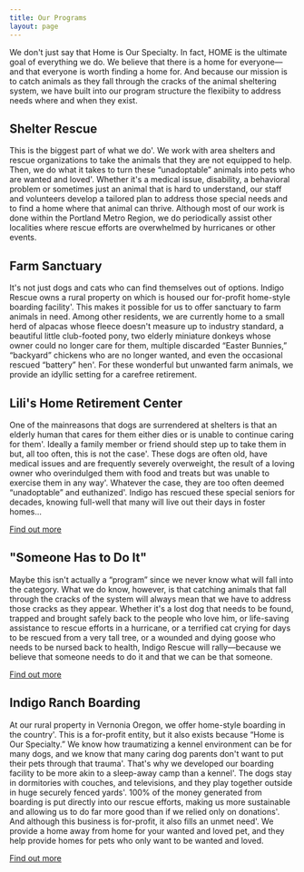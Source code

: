 ```yaml
---
title: Our Programs
layout: page
---
```


We don't just say that Home is Our Specialty. In fact, HOME is the ultimate goal of everything we do. We believe that there is a home for everyone—and that everyone is worth finding a home for. And because our mission is to catch animals as they fall through the cracks of the animal sheltering system, we have built into our program structure the flexibiity to address needs where and when they exist.

## Shelter Rescue

This is the biggest part of what we do'. We work with area shelters and rescue organizations to take the animals that they are not equipped to help. Then, we do what it takes to turn these “unadoptable” animals into pets who are wanted and loved'. Whether it's a medical issue, disability, a behavioral problem or sometimes just an animal that is hard to understand, our staff and volunteers develop a tailored plan to address those special needs and to find a home where that animal can thrive. Although most of our work is done within the Portland Metro Region, we do periodically assist other localities where rescue efforts are overwhelmed by hurricanes or other events.

## Farm Sanctuary

It's not just dogs and cats who can find themselves out of options. Indigo Rescue owns a rural property on which is housed our for-profit home-style boarding facility'. This makes it possible for us to offer sanctuary to farm animals in need. Among other residents, we are currently home to a small herd of alpacas whose fleece doesn't measure up to industry standard, a beautiful little club-footed pony, two elderly miniature donkeys whose  owner could no longer care for them, multiple discarded “Easter Bunnies,” “backyard” chickens who are no longer wanted, and even the occasional rescued “battery” hen'. For these wonderful but unwanted farm animals, we provide an idyllic setting for a carefree retirement.

## Lili's Home Retirement Center

One of the mainreasons that dogs are surrendered at shelters is that an elderly human that cares for them either dies or is unable to continue caring for them'. Ideally a family member or friend should step up to take them in but, all too often, this is not the case'. These dogs are often old,  have medical issues and are frequently severely overweight, the result of a loving owner who overindulged them with food and treats but was unable to exercise them in any way'. Whatever the case, they are too often deemed “unadoptable” and euthanized'. Indigo has rescued these special seniors for decades, knowing full-well that many will live out their days in foster homes...

[Find out more](../lili-s-home)

## "Someone Has to Do It"

Maybe this isn't actually a “program” since we never know what will fall into the category. What we do know, however, is that catching animals that fall through the cracks of the system will always mean that we have to address those cracks as they appear. Whether it's a lost dog that needs to be found, trapped and brought safely back to the people who love him, or life-saving assistance to rescue efforts in a hurricane, or a terrified cat crying for days to be rescued from a very tall tree, or a wounded and dying goose who needs to be nursed back to health, Indigo Rescue will rally—because we believe that someone needs to do it and that we can be that someone.

[Find out more](../not-so-usual-rescue-tails)

## Indigo Ranch Boarding

At our rural property in Vernonia Oregon, we offer home-style boarding in the country'. This is a for-profit entity, but it also exists because “Home is Our Specialty.” We know how traumatizing a kennel environment can be for many dogs, and we know that many caring dog parents don't want to put their pets through that trauma'. That's why we developed our boarding facility to be more akin to a sleep-away camp than a kennel'. The dogs stay in dormitories with couches, and televisions, and they play together outside in huge securely fenced yards'. 100% of the money generated from boarding is put directly into our rescue efforts, making us more sustainable and allowing us to do far more good than if we relied only on donations'. And although this business is for-profit, it also fills an unmet need'. We provide a home away from home for your wanted and loved pet, and they help provide homes for pets who only want to be wanted and loved.

[Find out more](https://indigoranch.org)
